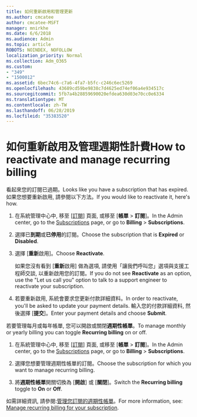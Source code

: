```yaml
---
title: 如何重新啟用和管理更新
ms.author: cmcatee
author: cmcatee-MSFT
manager: mnirkhe
ms.date: 6/6/2018
ms.audience: Admin
ms.topic: article
ROBOTS: NOINDEX, NOFOLLOW
localization_priority: Normal
ms.collection: Adm_O365
ms.custom:
- "349"
- "1500012"
ms.assetid: 6bec74c6-c7a6-4fa7-b5fc-c246c6ec5269
ms.openlocfilehash: 43689cd59be9838c7d4625ed74ef06a4e934517c
ms.sourcegitcommit: 5fb7a4b28859690020efdea630d03e70cc0e6334
ms.translationtype: MT
ms.contentlocale: zh-TW
ms.lasthandoff: 06/28/2019
ms.locfileid: "35383520"
---
```

# <a name="how-to-reactivate-and-manage-recurring-billing"></a><span data-ttu-id="2563e-102">如何重新啟用及管理週期性計費</span><span class="sxs-lookup"><span data-stu-id="2563e-102">How to reactivate and manage recurring billing</span></span>

<span data-ttu-id="2563e-103">看起來您的訂閱已過期。</span><span class="sxs-lookup"><span data-stu-id="2563e-103">Looks like you have a subscription that has expired.</span></span> <span data-ttu-id="2563e-104">如果您想要重新啟用, 請參閱以下方法。</span><span class="sxs-lookup"><span data-stu-id="2563e-104">If you would like to reactivate it, here's how.</span></span>
  
1. <span data-ttu-id="2563e-105">在系統管理中心中, 移至 [[訂閱](https://go.microsoft.com/fwlink/p/?linkid=842054)] 頁面, 或移至 [**帳單** \> **訂閱**]。</span><span class="sxs-lookup"><span data-stu-id="2563e-105">In the Admin center, go to the [Subscriptions](https://go.microsoft.com/fwlink/p/?linkid=842054) page, or go to **Billing** \> **Subscriptions**.</span></span>

2. <span data-ttu-id="2563e-106">選擇已**到期**或**已停用**的訂閱。</span><span class="sxs-lookup"><span data-stu-id="2563e-106">Choose the subscription that is **Expired** or **Disabled**.</span></span>

3. <span data-ttu-id="2563e-107">選擇 [**重新**啟用]。</span><span class="sxs-lookup"><span data-stu-id="2563e-107">Choose **Reactivate**.</span></span>

    <span data-ttu-id="2563e-108">如果您沒有看到 [**重新**啟用] 做為選項, 請使用「讓我們呼叫您」選項與支援工程師交談, 以重新啟用您的訂閱。</span><span class="sxs-lookup"><span data-stu-id="2563e-108">If you do not see **Reactivate** as an option, use the "Let us call you" option to talk to a support engineer to reactivate your subscription.</span></span>

4. <span data-ttu-id="2563e-109">若要重新啟用, 系統會要求您更新付款詳細資料。</span><span class="sxs-lookup"><span data-stu-id="2563e-109">In order to reactivate, you'll be asked to update your payment details.</span></span> <span data-ttu-id="2563e-110">輸入您的付款詳細資料, 然後選擇 [**提交**]。</span><span class="sxs-lookup"><span data-stu-id="2563e-110">Enter your payment details and choose **Submit**.</span></span>

<span data-ttu-id="2563e-111">若要管理每月或每年帳單, 您可以開啟或關閉**週期性帳單**。</span><span class="sxs-lookup"><span data-stu-id="2563e-111">To manage monthly or yearly billing you can toggle **Recurring billing** on or off.</span></span>
  
1. <span data-ttu-id="2563e-112">在系統管理中心中, 移至 [[訂閱](https://go.microsoft.com/fwlink/p/?linkid=842054)] 頁面, 或移至 [**帳單** \> **訂閱**]。</span><span class="sxs-lookup"><span data-stu-id="2563e-112">In the Admin center, go to the [Subscriptions](https://go.microsoft.com/fwlink/p/?linkid=842054) page, or go to **Billing** \> **Subscriptions**.</span></span>

2. <span data-ttu-id="2563e-113">選擇您想要管理週期性帳單的訂閱。</span><span class="sxs-lookup"><span data-stu-id="2563e-113">Choose the subscription for which you want to manage recurring billing.</span></span>

3. <span data-ttu-id="2563e-114">將**週期性帳單**開關切換為 [**開啟**] 或 [**關閉**]。</span><span class="sxs-lookup"><span data-stu-id="2563e-114">Switch the **Recurring billing** toggle to **On** or **Off**.</span></span>

<span data-ttu-id="2563e-115">如需詳細資訊, 請參閱:[管理您訂閱的週期性帳單](https://support.office.com/article/8d83b530-f4ca-47f6-a666-e5791cbacc7e)。</span><span class="sxs-lookup"><span data-stu-id="2563e-115">For more information, see: [Manage recurring billing for your subscription](https://support.office.com/article/8d83b530-f4ca-47f6-a666-e5791cbacc7e).</span></span>
  
